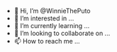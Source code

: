 - 👋 Hi, I’m @WinnieThePuto
- 👀 I’m interested in ...
- 🌱 I’m currently learning ...
- 💞️ I’m looking to collaborate on ...
- 📫 How to reach me ...

<!---
WinnieThePuto/WinnieThePuto is a ✨ special ✨ repository because its `README.md` (this file) appears on your GitHub profile.
You can click the Preview link to take a look at your changes.
--->
